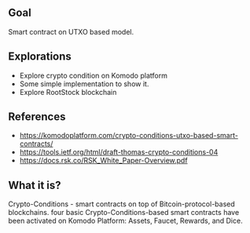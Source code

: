 
## Goal 

Smart contract on UTXO based model. 


## Explorations

- Explore crypto condition on Komodo platform
- Some simple implementation to show it.
- Explore RootStock blockchain


## References
- https://komodoplatform.com/crypto-conditions-utxo-based-smart-contracts/
- https://tools.ietf.org/html/draft-thomas-crypto-conditions-04 
- https://docs.rsk.co/RSK_White_Paper-Overview.pdf 


## What it is?

 Crypto-Conditions - smart contracts on top of Bitcoin-protocol-based blockchains.
 four basic Crypto-Conditions-based smart contracts have been activated on Komodo Platform: Assets, Faucet, Rewards, and Dice.

